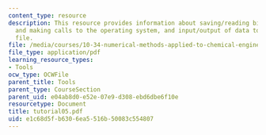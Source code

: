 ```yaml
---
content_type: resource
description: This resource provides information about saving/reading binary files
  and making calls to the operating system, and input/output of data to/from an ASCII
  file.
file: /media/courses/10-34-numerical-methods-applied-to-chemical-engineering-fall-2005/e1c68d5fb6306ea5516b50083c554807_tutorial05.pdf
file_type: application/pdf
learning_resource_types:
- Tools
ocw_type: OCWFile
parent_title: Tools
parent_type: CourseSection
parent_uid: e04ab8d0-e52e-07e9-d308-ebd6dbe6f10e
resourcetype: Document
title: tutorial05.pdf
uid: e1c68d5f-b630-6ea5-516b-50083c554807
---
```


